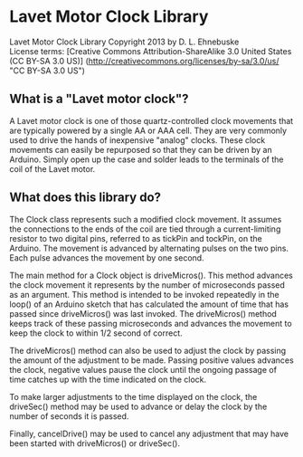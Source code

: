 # Lavet Motor Clock Library

Lavet Motor Clock Library Copyright 2013 by D. L. Ehnebuske  
License terms: [Creative Commons Attribution-ShareAlike 3.0 United States (CC BY-SA 3.0 US)]
(http://creativecommons.org/licenses/by-sa/3.0/us/ "CC BY-SA 3.0 US")

## What is a "Lavet motor clock"?

A Lavet motor clock is one of those quartz-controlled clock movements that are typically powered by 
a single AA or AAA cell. They are very commonly used to drive the hands of inexpensive "analog" clocks.
These clock movements can easily be repurposed so that they can be driven by an Arduino. Simply open
up the case and solder leads to the terminals of the coil of the Lavet motor.

## What does this library do?

The Clock class represents such a modified clock movement. It assumes the connections to the ends of 
the coil are tied through a current-limiting resistor to two digital pins, referred to as tickPin and 
tockPin, on the Arduino. The movement is advanced by alternating pulses on the two pins. Each pulse 
advances the movement by one second.

The main method for a Clock object is driveMicros(). This method advances the clock movement it 
represents by the number of microseconds passed as an argument. This method is intended to be invoked 
repeatedly in the loop() of an Arduino sketch that has calculated the amount of time that has passed 
since driveMicros() was last invoked. The driveMicros() method keeps track of these passing microseconds 
and advances the movement to keep the clock to within 1/2 second of correct. 

The driveMicros() method can also be used to adjust the clock by passing the amount of the adjustment
to be made. Passing positive values advances the clock, negative values pause the clock until the 
ongoing passage of time catches up with the time indicated on the clock.

To make larger adjustments to the time displayed on the clock, the driveSec() method may be used to
advance or delay the clock by the number of seconds it is passed.

Finally, cancelDrive() may be used to cancel any adjustment that may have been started with
driveMicros() or driveSec().
